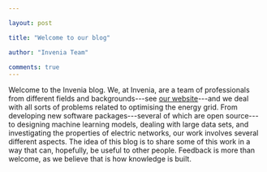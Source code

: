 ```yaml
---

layout: post

title: "Welcome to our blog"

author: "Invenia Team"

comments: true
---
```


Welcome to the Invenia blog. We, at Invenia, are a team of professionals from different fields and backgrounds---see [our website](https://www.invenia.ca)---and we deal with all sorts of problems related to optimising the energy grid. From developing new software packages---several of which are open source---to designing machine learning models, dealing with large data sets, and investigating the properties of electric networks, our work involves several different aspects. The idea of this blog is to share some of this work in a way that can, hopefully, be useful to other people. Feedback is more than welcome, as we believe that is how knowledge is built.
